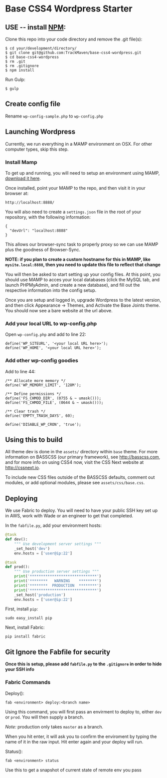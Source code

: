 # Base CSS4 Wordpress Starter

## USE -- install [NPM](http://nodejs.org/download/):

Clone this repo into your code directory and remove the .git file(s):

```
$ cd your/development/directory/
$ git clone git@github.com:TrackMaven/base-css4-wordpress.git
$ cd base-css4-wordpress
$ rm .git
$ rm .gitignore
$ npm install
```

Run Gulp:

```
$ gulp
```

## Create config file

Rename `wp-config-sample.php` to `wp-config.php`

## Launching Wordpress

Currently, we run everything in a MAMP environment on OSX. For other computer types, skip this step.

### Install Mamp

To get up and running, you will need to setup an environment using MAMP, [download it here](https://www.mamp.info/en/).

Once installed, point your MAMP to the repo, and then visit it in your browser at:

```
http://localhost:8888/
```

You will also need to create a `settings.json` file in the root of your repository, with the following information:

```
{
  "devUrl": "localhost:8888"
}
```

This allows our browser-sync task to properly proxy so we can use MAMP plus the goodness of Browser-Sync.

**NOTE: if you plan to create a custom hostname for this in MAMP, like `mysite.local:8888`, then you need to update this file to reflect that change**

You will then be asked to start setting up your config files. At this point, you should use MAMP to acces your local databases (click the MySQL tab, and launch PHPMyAdmin, and create a new database), and fill out the respective information into the config setup.

Once you are setup and logged in, upgrade Wordpress to the latest version, and then click Appearance -> Themes, and Activate the Base Joints theme. You should now see a bare website at the url above.

### Add your local URL to wp-config.php

Open `wp-config.php` and add to line 22:

```
define('WP_SITEURL', '<your local URL here>');
define('WP_HOME', '<your local URL here>');
```

### Add other wp-config goodies

Add to line 44:

```
/** Allocate more memory */
define('WP_MEMORY_LIMIT', '128M');

/** Define permissions */
define('FS_CHMOD_DIR', (0755 & ~ umask()));
define('FS_CHMOD_FILE', (0644 & ~ umask()));

/** Clear trash */
define('EMPTY_TRASH_DAYS', 60);

define('DISABLE_WP_CRON', 'true');
```

## Using this to build

All theme dev is done in the `assets/` directory within `base` theme. For more information on BASSCSS (our primary framework), see http://basscss.com, and for more info on using CSS4 now, visit the CSS Next website at http://cssnext.io.

To include new CSS files outside of the BASSCSS defaults, comment out modules, or add optional modules, please see `assets/css/base.css`.

## Deploying

We use Fabric to deploy. You will need to have your public SSH key set up in AWS, work with Wade or an engineer to get that completed.

In the `fabfile.py`, add your environment hosts:

```python
@task
def dev():
    """ Use development server settings """
    _set_host('dev')
    env.hosts = ['user@ip:22']

@task
def prod():
    """ Use production server settings """
    print('******************************')
    print('********   WARNING    ********')
    print('********  PRODUCTION  ********')
    print('******************************')
    _set_host('production')
    env.hosts = ['user@ip:22']
```

First, install `pip`:

```
sudo easy_install pip
```

Next, install Fabric:

```
pip install fabric
```

## Git Ignore the Fabfile for security

**Once this is setup, please add `fabfile.py` to the `.gitignore` in order to hide your SSH info**

### Fabric Commands

Deploy():

```
fab <environment> deploy:<branch name>
```

Using this command, you will first pass an envirment to deploy to, either `dev` or `prod`. You will then supply a branch.

_Note:_ production only takes `master` as a branch.

When you hit enter, it will ask you to confirm the enviroment by typing the name of it in the raw input. Hit enter again and your deploy will run.

Status():

```
fab <environment> status
```

Use this to get a snapshot of current state of remote env you pass
